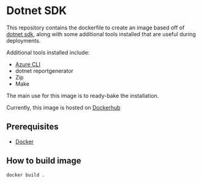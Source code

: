 # Dotnet SDK

This repository contains the dockerfile to create an image based off of [dotnet sdk](https://hub.docker.com/_/microsoft-dotnet-sdk/), along with some additional tools installed that are useful during deployments.

Additional tools installed include:
* [Azure CLI](https://docs.microsoft.com/en-us/cli/azure/?view=azure-cli-latest)
* dotnet reportgenerator
* Zip
* Make


The main use for this image is to ready-bake the installation.

Currently, this image is hosted on [Dockerhub](https://hub.docker.com/repository/docker/njlnick/dotnet-sdk)

## Prerequisites

* [Docker](https://docs.docker.com/get-docker/)

## How to build image

```bash
docker build .
```

